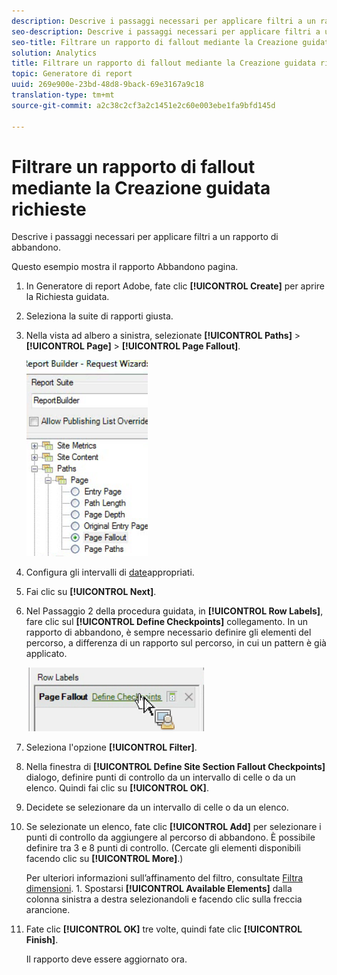 ```yaml
---
description: Descrive i passaggi necessari per applicare filtri a un rapporto di abbandono.
seo-description: Descrive i passaggi necessari per applicare filtri a un rapporto di abbandono.
seo-title: Filtrare un rapporto di fallout mediante la Creazione guidata richieste
solution: Analytics
title: Filtrare un rapporto di fallout mediante la Creazione guidata richieste
topic: Generatore di report
uuid: 269e900e-23bd-48d8-9back-69e3167a9c18
translation-type: tm+mt
source-git-commit: a2c38c2cf3a2c1451e2c60e003ebe1fa9bfd145d

---
```



# Filtrare un rapporto di fallout mediante la Creazione guidata richieste

Descrive i passaggi necessari per applicare filtri a un rapporto di abbandono.

Questo esempio mostra il rapporto Abbandono pagina.

1. In Generatore di report Adobe, fate clic **[!UICONTROL Create]** per aprire la Richiesta guidata.
1. Seleziona la suite di rapporti giusta.
1. Nella vista ad albero a sinistra, selezionate **[!UICONTROL Paths]** &gt; **[!UICONTROL Page]** &gt; **[!UICONTROL Page Fallout]**.

   ![](assets/page_fallout.png)

1. Configura gli intervalli di [date](../../../../analyze/report-builder/data-requests/configuring-report-dates/custom-calendar.md)appropriati.
1. Fai clic su **[!UICONTROL Next]**.
1. Nel Passaggio 2 della procedura guidata, in **[!UICONTROL Row Labels]**, fare clic sul **[!UICONTROL Define Checkpoints]** collegamento. In un rapporto di abbandono, è sempre necessario definire gli elementi del percorso, a differenza di un rapporto sul percorso, in cui un pattern è già applicato.

   ![](assets/define_checkpoints.png)

1. Seleziona l'opzione **[!UICONTROL Filter]**.

1. Nella finestra di **[!UICONTROL Define Site Section Fallout Checkpoints]** dialogo, definire punti di controllo da un intervallo di celle o da un elenco. Quindi fai clic su **[!UICONTROL OK]**.
1. Decidete se selezionare da un intervallo di celle o da un elenco.
1. Se selezionate un elenco, fate clic **[!UICONTROL Add]** per selezionare i punti di controllo da aggiungere al percorso di abbandono. È possibile definire tra 3 e 8 punti di controllo. (Cercate gli elementi disponibili facendo clic su **[!UICONTROL More]**.)

   Per ulteriori informazioni sull’affinamento del filtro, consultate [Filtra dimensioni](../../../../analyze/report-builder/layout/c-filter-dimensions/filter-dimensions.md#concept_9C0518E2CF604AADA97DDBB1B4ECAAF8). 1. Spostarsi **[!UICONTROL Available Elements]** dalla colonna sinistra a destra selezionandoli e facendo clic sulla freccia arancione.
1. Fate clic **[!UICONTROL OK]** tre volte, quindi fate clic **[!UICONTROL Finish]**.

   Il rapporto deve essere aggiornato ora.